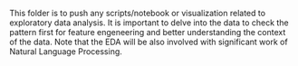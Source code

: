 This folder is to push any scripts/notebook or visualization related to exploratory data analysis. It is important to delve into the data to check the pattern first for feature engeneering and better understanding the context of the data. Note that the EDA will be also involved with significant work of Natural Language
Processing. 
